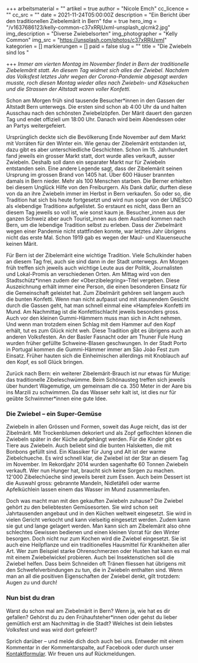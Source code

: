 +++
arbeitsmaterial = ""
artikel = true
author = "Nicole Emch"
cc_licence = ""
cc_src = ""
date = 2021-11-24T05:00:00Z
description = "Ein Bericht über den traditionellen Ziebelemärit in Bern"
fdw = true
hero_img = "/v1637686123/kelly-common-c37xRRjUxmI-unsplash_qlcmk2.jpg"
img_description = "Diverse Zwiebelsorten"
img_photographer = "Kelly Common"
img_src = "https://unsplash.com/photos/c37xRRjUxmI"
kategorien = []
markierungen = []
paid = false
slug = ""
title = "Die Zwiebeln sind los "

+++
_Immer am vierten Montag im November findet in Bern der traditionelle Ziebelemärit statt. An diesem Tag widmet sich alles der Zwiebel. Nachdem das Volksfest letztes Jahr wegen der Corona-Pandemie abgesagt werden musste, roch diesen Montag wieder alles nach Zwiebeln- und Käsekuchen und die Strassen der Altstadt waren voller Konfetti._

Schon am Morgen früh sind tausende Besucher*innen in den Gassen der Altstadt Bern unterwegs. Die ersten sind schon ab 4:00 Uhr da und halten Ausschau nach den schönsten Zwiebelzöpfen. Der Märit dauert den ganzen Tag und endet offiziell um 18:00 Uhr. Danach wird beim Abendessen oder an Partys weitergefeiert.

Ursprünglich deckte sich die Bevölkerung Ende November auf dem Markt mit Vorräten für den Winter ein. Wie genau der Zibelemärit entstanden ist, dazu gibt es aber unterschiedliche Geschichten. Schon im 15. Jahrhundert fand jeweils ein grosser Markt statt, dort wurde alles verkauft, ausser Zwiebeln. Deshalb soll dann ein separater Markt nur für Zwiebeln entstanden sein. Eine andere Legende sagt, dass der Zibelemärit seinen Ursprung im grossen Brand von 1405 hat. Über 600 Häuser brannten damals in Bern nieder. Mehr als 100 Menschen starben. Die Berner erhielten bei diesem Unglück Hilfe von den Freiburgern. Als Dank dafür, durften diese von da an ihre Zwiebeln immer im Herbst in Bern verkaufen. So oder so, die Tradition hat sich bis heute fortgesetzt und wird nun sogar von der UNESCO als «lebendige Tradition» aufgelistet. So erstaunt es nicht, dass Bern an diesem Tag jeweils so voll ist, wie sonst kaum je. Besucher_innen aus der ganzen Schweiz aber auch Tourist_innen aus dem Ausland kommen nach Bern, um die lebendige Tradition selbst zu erleben. Dass der Ziebelmärit wegen einer Pandemie nicht stattfinden konnte, war letztes Jahr übrigens nicht das erste Mal. Schon 1919 gab es wegen der Maul- und Klauenseuche keinen Märit.

Für Bern ist der Zibelemärit eine wichtige Tradition. Viele Schulkinder haben an diesem Tag frei, auch sie sind dann in der Stadt unterwegs. Am Morgen früh treffen sich jeweils auch wichtige Leute aus der Politik, Journalisten und Lokal-Promis an verschiedenen Orten. Am Mittag wird von den Stadtschütz*innen zudem der «Oberzibelegring»-Titel vergeben. Diese Auszeichnung erhält immer eine Person, die einen besonderen Einsatz für die Gemeinschaft geleistet hat. Zum Zibelmärit gehören seit langem auch die bunten Konfetti. Wenn man nicht aufpasst und mit staunendem Gesicht durch die Gassen geht, hat man schnell einmal eine «Hampfele» Konfetti im Mund. Am Nachmittag ist die Konfettischlacht jeweils besonders gross. Auch vor den kleinen Gummi-Hämmern muss man sich in Acht nehmen. Und wenn man trotzdem einen Schlag mit dem Hammer auf den Kopf erhält, tut es zum Glück nicht weh. Diese Tradition gibt es übrigens auch an anderen Volksfesten. An der Basler Fasnacht oder am Thuner Fule Hung wurden früher gefüllte Schweine-Blasen geschwungen. In der Stadt Porto in Portugal kommen die Gummi-Hämmer immer am São João Fest zum Einsatz. Früher hauten sich die Einheimischen allerdings mit Knoblauch auf den Kopf, es soll Glück bringen.

Zurück nach Bern: ein weiterer Zibelemärit-Brauch ist nur etwas für Mutige: das traditionelle Zibeleschwümme. Beim Schönausteg treffen sich jeweils über hundert Wagemutige, um gemeinsam die ca. 350 Meter in der Aare bis ins Marzili zu schwimmen. Da das Wasser sehr kalt ist, ist dies nur für geübte Schwimmer*innen eine gute Idee.

### Die Zwiebel – ein Super-Gemüse

Zwiebeln in allen Grössen und Formen, soweit das Auge reicht, das ist der Zibelmärit. Mit Trockenblumen dekoriert und als Zopf geflochten können die Zwiebeln später in der Küche aufgehängt werden. Für die Kinder gibt es Tiere aus Zwiebeln. Auch beliebt sind die bunten Halsketten, die mit Bonbons gefüllt sind. Ein Klassiker für Jung und Alt ist der warme Ziebelchueche. Es wird schnell klar, die Zwiebel ist der Star an diesem Tag im November. Im Rekordjahr 2014 wurden sagenhafte 60 Tonnen Zwiebeln verkauft. Wer nun Hunger hat, braucht sich keine Sorgen zu machen. 12'000 Zibelechüeche sind jeweils bereit zum Essen. Auch beim Dessert ist die Auswahl gross: gebrannte Mandeln, Nidletäfeli oder warme Apfelküchlein lassen einem das Wasser im Mund zusammenlaufen.

Doch was macht man mit den gekauften Zwiebeln zuhause? Die Zwiebel gehört zu den beliebtesten Gemüsesorten. Sie wird schon seit Jahrtausenden angebaut und in den Küchen weltweit eingesetzt. Sie wird in vielen Gericht verkocht und kann vielseitig eingesetzt werden. Zudem kann sie gut und lange gelagert werden. Man kann sich am Zibelemärit also ohne schlechtes Gewissen bedienen und einen kleinen Vorrat für den Winter besorgen. Doch nicht nur zum Kochen wird die Zwiebel eingesetzt. Sie ist auch eine Heilpflanze und ein traditionelles Hausmittel für Krankheiten aller Art. Wer zum Beispiel starke Ohrenschmerzen oder Husten hat kann es mal mit einem Zwiebelwickel probieren. Auch bei Insektenstichen soll die Zwiebel helfen. Dass beim Schneiden oft Tränen fliessen hat übrigens mit den Schwefelverbindungen zu tun, die in Zwiebeln enthalten sind. Wenn man an all die positiven Eigenschaften der Zwiebel denkt, gilt trotzdem: Augen zu und durch!

### Nun bist du dran

Warst du schon mal am Ziebelmärit in Bern? Wenn ja, wie hat es dir gefallen? Gehörst du zu den Frühaufsteher*innen oder gehst du lieber gemütlich erst am Nachmittag in die Stadt? Welches ist dein liebstes Volksfest und was wird dort gefeiert?

Sprich darüber – und melde dich doch auch bei uns. Entweder mit einem Kommentar in der Kommentarspalte, auf Facebook oder durch unser [Kontaktformular](https://www.chinderzytig.ch/kontakt/). Wir freuen uns auf Rückmeldungen.